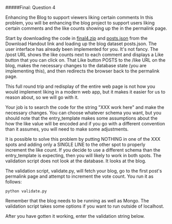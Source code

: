 #####Final: Question 4

Enhancing the Blog to support viewers liking certain comments
In this problem, you will be enhancing the blog project to support users liking certain comments and the like counts showing up the in the permalink page.

Start by downloading the code in [final4.zip](https://university.mongodb.com/static/MongoDB_2016_M101P_January/handouts/final4.72dfd42d0420.zip) and [posts.json](https://university.mongodb.com/static/MongoDB_2016_M101P_January/handouts/posts.f52bca51f2fb.json) from the Download Handout link and loading up the blog dataset posts.json. The user interface has already been implemented for you. It's not fancy. The /post URL shows the like counts next to each comment and displays a Like button that you can click on. That Like button POSTS to the /like URL on the blog, makes the necessary changes to the database state (you are implementing this), and then redirects the browser back to the permalink page.

This full round trip and redisplay of the entire web page is not how you would implement liking in a modern web app, but it makes it easier for us to reason about, so we will go with it.

Your job is to search the code for the string "XXX work here" and make the necessary changes. You can choose whatever schema you want, but you should note that the entry_template makes some assumptions about the how the like value will be encoded and if you go with a different convention than it assumes, you will need to make some adjustments.

It is possible to solve this problem by putting NOTHING in one of the XXX spots and adding only a SINGLE LINE to the other spot to properly increment the like count. If you decide to use a different schema than the entry_template is expecting, then you will likely to work in both spots. The validation script does not look at the database. It looks at the blog.

The validation script, validate.py, will fetch your blog, go to the first post's permalink page and attempt to increment the vote count. You run it as follows:

``
python validate.py
``

Remember that the blog needs to be running as well as Mongo. The validation script takes some options if you want to run outside of localhost.

After you have gotten it working, enter the validation string below.
